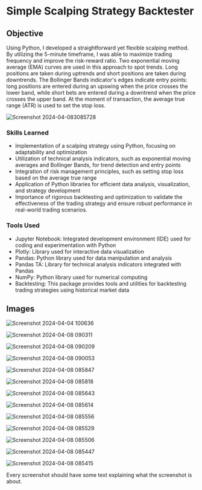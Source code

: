 # Simple Scalping Strategy Backtester

## Objective
Using Python, I developed a straightforward yet flexible scalping method. By utilizing the 5-minute timeframe, I was able to maximize trading frequency and improve the risk-reward ratio. Two exponential moving average (EMA) curves are used in this approach to spot trends. Long positions are taken during uptrends and short positions are taken during downtrends. The Bollinger Bands indicator's edges indicate entry points: long positions are entered during an upswing when the price crosses the lower band, while short bets are entered during a downtrend when the price crosses the upper band. At the moment of transaction, the average true range (ATR) is used to set the stop loss.

![Screenshot 2024-04-083085728](https://github.com/sarch25/Simple-Scalping-Strategy/assets/130470960/80dfa682-9f5f-4e0e-a0f5-86efada2e797)

### Skills Learned

- Implementation of a scalping strategy using Python, focusing on adaptability and optimization
- Utilization of technical analysis indicators, such as exponential moving averages and Bollinger Bands, for trend detection and entry points
- Integration of risk management principles, such as setting stop loss based on the average true range
- Application of Python libraries for efficient data analysis, visualization, and strategy development
- Importance of rigorous backtesting and optimization to validate the effectiveness of the trading strategy and ensure robust performance in real-world trading scenarios.

### Tools Used

- Jupyter Notebook: Integrated development environment (IDE) used for coding and experimentation with Python
- Plotly: Library used for interactive data visualization
- Pandas: Python library used for data manipulation and analysis
- Pandas TA: Library for technical analysis indicators integrated with Pandas
- NumPy: Python library used for numerical computing
- Backtesting: This package provides tools and utilities for backtesting trading strategies using historical market data

## Images

![Screenshot 2024-04-04 100636](https://github.com/sarch25/Python-Trading-Bot/assets/130470960/46482be7-003e-4c70-be09-867a43acc6a5)

![Screenshot 2024-04-08 090311](https://github.com/sarch25/Simple-Scalping-Strategy/assets/130470960/8f0fffa7-131a-424e-9e24-68ed468b28ce)

![Screenshot 2024-04-08 090209](https://github.com/sarch25/Simple-Scalping-Strategy/assets/130470960/f1dd051b-24ef-4ca7-b8c9-f94a78265054)

![Screenshot 2024-04-08 090053](https://github.com/sarch25/Simple-Scalping-Strategy/assets/130470960/1df05174-eb59-492e-a9f3-766a922d77e1)

![Screenshot 2024-04-08 085847](https://github.com/sarch25/Simple-Scalping-Strategy/assets/130470960/983c9f30-0370-41d5-adbb-1776ddd5f6e4)

![Screenshot 2024-04-08 085818](https://github.com/sarch25/Simple-Scalping-Strategy/assets/130470960/f0cf933d-bb8c-475a-a7a8-4a4052225da1)


![Screenshot 2024-04-08 085643](https://github.com/sarch25/Simple-Scalping-Strategy/assets/130470960/4a09d2a7-bc38-4ea8-b33e-1218a299df02)

![Screenshot 2024-04-08 085614](https://github.com/sarch25/Simple-Scalping-Strategy/assets/130470960/a51d9503-ebb9-4289-bb1c-2919691a4c8c)

![Screenshot 2024-04-08 085556](https://github.com/sarch25/Simple-Scalping-Strategy/assets/130470960/2d6a82a1-2dca-4e36-8949-3f4f31822cd5)

![Screenshot 2024-04-08 085529](https://github.com/sarch25/Simple-Scalping-Strategy/assets/130470960/433fb929-355a-46d1-8289-072b0d9344e9)

![Screenshot 2024-04-08 085506](https://github.com/sarch25/Simple-Scalping-Strategy/assets/130470960/7f204e56-92be-4538-8f75-616a7e905e50)

![Screenshot 2024-04-08 085447](https://github.com/sarch25/Simple-Scalping-Strategy/assets/130470960/1fda6e6b-76bd-4c5b-bc0e-57785b0e366c)

![Screenshot 2024-04-08 085415](https://github.com/sarch25/Simple-Scalping-Strategy/assets/130470960/de5c32dd-4b05-4da3-a94d-742ce65f4acd)

Every screenshot should have some text explaining what the screenshot is about.
